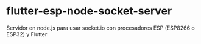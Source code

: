 # flutter-esp-node-socket-server

Servidor en node.js para usar socket.io con procesadores ESP (ESP8266 o ESP32) y Flutter